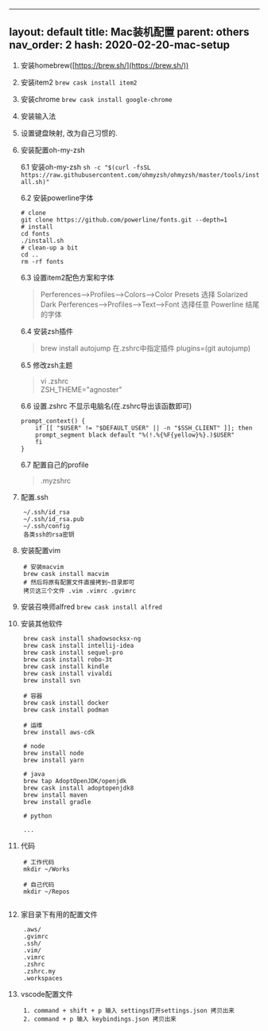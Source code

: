 
---
layout: default 
title: Mac装机配置
parent: others
nav_order: 2
hash: 2020-02-20-mac-setup
---

1. 安装homebrew([https://brew.sh/](https://brew.sh/))
2. 安装item2 `brew cask install item2`
3. 安装chrome `brew cask install google-chrome`
4. 安装输入法
5. 设置键盘映射, 改为自己习惯的.
6. 安装配置oh-my-zsh

	6.1 安装oh-my-zsh
	`sh -c "$(curl -fsSL https://raw.githubusercontent.com/ohmyzsh/ohmyzsh/master/tools/install.sh)"`

	6.2 安装powerline字体
	```
	# clone
	git clone https://github.com/powerline/fonts.git --depth=1
	# install
	cd fonts
	./install.sh
	# clean-up a bit
	cd ..
	rm -rf fonts
	```

	6.3 设置item2配色方案和字体
	> Perferences—->Profiles—->Colors—->Color Presets 选择 Solarized Dark
	> Perferences—->Profiles—->Text-->Font 选择任意 Powerline 结尾的字体

	6.4 安装zsh插件
    > brew install autojump
    > 在.zshrc中指定插件 plugins=(git autojump)

	6.5 修改zsh主题
	> vi .zshrc  
	> ZSH_THEME="agnoster"
	
	6.6 设置.zshrc 不显示电脑名(在.zshrc导出该函数即可)
	```
	prompt_context() {
		if [[ "$USER" != "$DEFAULT_USER" || -n "$SSH_CLIENT" ]]; then  
		prompt_segment black default "%(!.%{%F{yellow}%}.)$USER"  
		fi  
	}
    ```
	
	6.7 配置自己的profile
	>  .myzshrc

7.  配置.ssh
```
	~/.ssh/id_rsa 
	~/.ssh/id_rsa.pub 
	~/.ssh/config
	各类ssh的rsa密钥
```

8. 安装配置vim
```
	# 安装macvim
	brew cask install macvim
	# 然后将原有配置文件直接拷到~目录即可
	拷贝这三个文件 .vim .vimrc .gvimrc
```

9.  安装召唤师alfred `brew cask install alfred`

10.  安装其他软件 
```
	brew cask install shadowsocksx-ng
	brew cask install intellij-idea
	brew cask install sequel-pro
	brew cask install robo-3t
	brew cask install kindle
	brew cask install vivaldi
	brew install svn
	
	# 容器
	brew cask install docker
	brew cask install podman
	
	# 运维
	brew install aws-cdk
	
	# node
	brew install node
	brew install yarn

	# java
	brew tap AdoptOpenJDK/openjdk
	brew cask install adoptopenjdk8
	brew install maven
	brew install gradle
	
	# python
	
	...
```  

11. 代码
```
    # 工作代码
    mkdir ~/Works
	
	# 自己代码
	mkdir ~/Repos
	
```

12. 家目录下有用的配置文件
```
    .aws/
    .gvimrc
    .ssh/
    .vim/
    .vimrc
    .zshrc
    .zshrc.my
    .workspaces
```

13. vscode配置文件
```
	1. command + shift + p 输入 settings打开settings.json 拷贝出来
	2. command + p 输入 keybindings.json 拷贝出来
```
<!--stackedit_data:
eyJoaXN0b3J5IjpbOTQyNzYwMTYxXX0=
-->